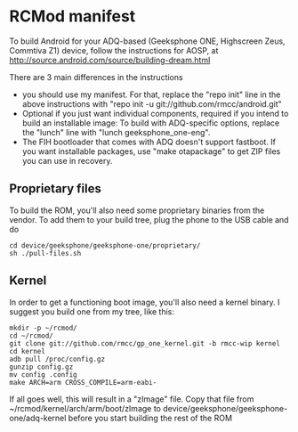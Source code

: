 RCMod manifest
==============

To build Android for your ADQ-based (Geeksphone ONE, Highscreen Zeus, 
Commtiva Z1) device, follow the instructions for AOSP, at
http://source.android.com/source/building-dream.html

There are 3 main differences in the instructions

* you should use my manifest. For that, replace the "repo init" line in the above instructions with "repo init -u git://github.com/rmcc/android.git"
* Optional if you just want individual components, required if you intend to build an installable image: To build with ADQ-specific options, replace the "lunch" line with "lunch geeksphone_one-eng".
* The FIH bootloader that comes with ADQ doesn't support fastboot. If you want installable packages, use "make otapackage" to get ZIP files you can use in recovery.

Proprietary files
-----------------

To build the ROM, you'll also need some proprietary binaries from the vendor. To add them to your build tree, plug the phone to the USB cable and do

	cd device/geeksphone/geeksphone-one/proprietary/
	sh ./pull-files.sh

Kernel
------

In order to get a functioning boot image, you'll also need a kernel binary. I suggest you build one from my tree, like this:

	mkdir -p ~/rcmod/
	cd ~/rcmod/
	git clone git://github.com/rmcc/gp_one_kernel.git -b rmcc-wip kernel
	cd kernel
	adb pull /proc/config.gz 
	gunzip config.gz
	mv config .config
	make ARCH=arm CROSS_COMPILE=arm-eabi-

If all goes well, this will result in a "zImage" file. Copy that file from ~/rcmod/kernel/arch/arm/boot/zImage to device/geeksphone/geeksphone-one/adq-kernel before you start building the rest of the ROM
